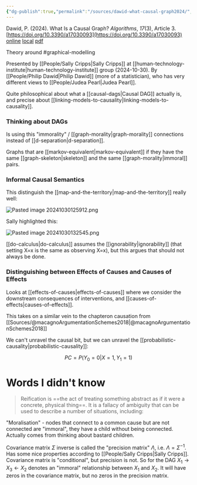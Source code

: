 ```yaml
---
{"dg-publish":true,"permalink":"/sources/dawid-what-causal-graph2024/","title":"What Is a Causal Graph?","tags":["📖"]}
---
```



Dawid, P. (2024). What Is a Causal Graph? _Algorithms_, _17_(3), Article 3. [https://doi.org/10.3390/a17030093](https://doi.org/10.3390/a17030093)
[online](http://zotero.org/users/5872672/items/7THU7UCI) [local](zotero://select/library/items/7THU7UCI) [pdf](file:///Users/14055622/Zotero/storage/28JIW5S9/Dawid%20-%202024%20-%20What%20Is%20a%20Causal%20Graph.pdf)
 
Theory around #graphical-modelling 

Presented by [[People/Sally Cripps\|Sally Cripps]] at [[human-technology-institute\|human-technology-institute]] group (2024-10-30). By [[People/Philip Dawid\|Philip Dawid]] (more of a statistician), who has very different views to [[People/Judea Pearl\|Judea Pearl]].

Quite philosophical about what a [[causal-dags\|Causal DAG]] actually is, and precise about [[linking-models-to-causality\|linking-models-to-causality]]. 

### Thinking about DAGs

Is using this "immorality" / [[graph-morality\|graph-morality]] connections instead of [[d-separation\|d-separation]].

Graphs that are [[markov-equivalent\|markov-equivalent]] if they have the same [[graph-skeleton\|skeleton]] and the same [[graph-morality\|immoral]] pairs. 

### Informal Causal Semantics

This distinguish the [[map-and-the-territory\|map-and-the-territory]] really well: 

![Pasted image 20241030125912.png](/img/user/Images/Pasted%20image%2020241030125912.png)

Sally highlighted this:

![Pasted image 20241030132545.png](/img/user/Images/Pasted%20image%2020241030132545.png)

[[do-calculus\|do-calculus]] assumes the [[ignorability\|ignorability]] (that setting X=x is the same as observing X=x), but this argues that should not always be done.

### Distinguishing between Effects of Causes and Causes of Effects

Looks at [[effects-of-causes\|effects-of-causes]] where we consider the downstream consequences of interventions, and [[causes-of-effects\|causes-of-effects]].

This takes on a similar vein to the chapteron causation from [[Sources/@macagnoArgumentationSchemes2018\|@macagnoArgumentationSchemes2018]]

We can't unravel the causal bit, but we can unravel the [[probabilistic-causality\|probabilistic-causality]]:

$$PC=P(Y_0=0|X=1,Y_1=1)$$

# Words I didn't know

> Reification is ==the act of treating something abstract as if it were a concrete, physical thing==. It is a fallacy of ambiguity that can be used to describe a number of situations, including:

"Moralisation" - nodes that connect to a common cause but are not connected are "immoral", they have a child without being connected. Actually comes from thinking about bastard children. 

Covariance matrix $\Sigma$ inverse is called the "precision matrix" $\Lambda$, i.e. $\Lambda=\Sigma^{-1}$. Has some nice properties according to [[People/Sally Cripps\|Sally Cripps]]. Covariance matrix is "conditional", but precision is not. So for the DAG $X_1 \rightarrow X_3 \leftarrow X_2$ denotes an "immoral" relationship between $X_1$ and $X_2$. It will have zeros in the covariance matrix, but no zeros in the precision matrix. 
